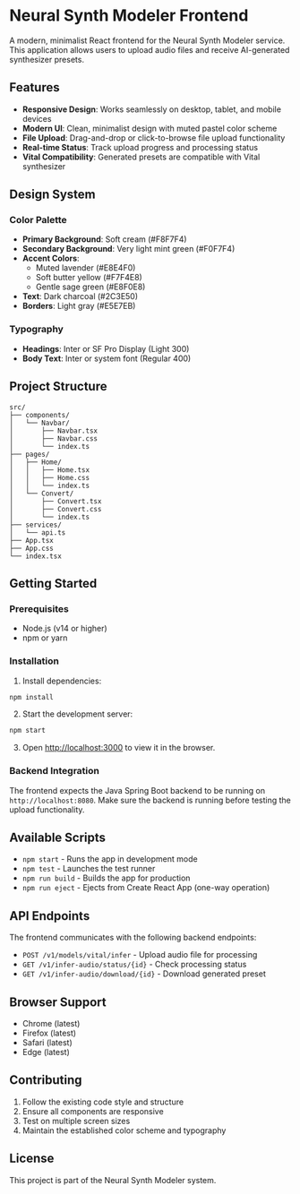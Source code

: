 # Neural Synth Modeler Frontend

A modern, minimalist React frontend for the Neural Synth Modeler service. This application allows users to upload audio files and receive AI-generated synthesizer presets.

## Features

- **Responsive Design**: Works seamlessly on desktop, tablet, and mobile devices
- **Modern UI**: Clean, minimalist design with muted pastel color scheme
- **File Upload**: Drag-and-drop or click-to-browse file upload functionality
- **Real-time Status**: Track upload progress and processing status
- **Vital Compatibility**: Generated presets are compatible with Vital synthesizer

## Design System

### Color Palette
- **Primary Background**: Soft cream (#F8F7F4)
- **Secondary Background**: Very light mint green (#F0F7F4)
- **Accent Colors**: 
  - Muted lavender (#E8E4F0)
  - Soft butter yellow (#F7F4E8)
  - Gentle sage green (#E8F0E8)
- **Text**: Dark charcoal (#2C3E50)
- **Borders**: Light gray (#E5E7EB)

### Typography
- **Headings**: Inter or SF Pro Display (Light 300)
- **Body Text**: Inter or system font (Regular 400)

## Project Structure

```
src/
├── components/
│   └── Navbar/
│       ├── Navbar.tsx
│       ├── Navbar.css
│       └── index.ts
├── pages/
│   ├── Home/
│   │   ├── Home.tsx
│   │   ├── Home.css
│   │   └── index.ts
│   └── Convert/
│       ├── Convert.tsx
│       ├── Convert.css
│       └── index.ts
├── services/
│   └── api.ts
├── App.tsx
├── App.css
└── index.tsx
```

## Getting Started

### Prerequisites
- Node.js (v14 or higher)
- npm or yarn

### Installation

1. Install dependencies:
```bash
npm install
```

2. Start the development server:
```bash
npm start
```

3. Open [http://localhost:3000](http://localhost:3000) to view it in the browser.

### Backend Integration

The frontend expects the Java Spring Boot backend to be running on `http://localhost:8080`. Make sure the backend is running before testing the upload functionality.

## Available Scripts

- `npm start` - Runs the app in development mode
- `npm test` - Launches the test runner
- `npm run build` - Builds the app for production
- `npm run eject` - Ejects from Create React App (one-way operation)

## API Endpoints

The frontend communicates with the following backend endpoints:

- `POST /v1/models/vital/infer` - Upload audio file for processing
- `GET /v1/infer-audio/status/{id}` - Check processing status
- `GET /v1/infer-audio/download/{id}` - Download generated preset

## Browser Support

- Chrome (latest)
- Firefox (latest)
- Safari (latest)
- Edge (latest)

## Contributing

1. Follow the existing code style and structure
2. Ensure all components are responsive
3. Test on multiple screen sizes
4. Maintain the established color scheme and typography

## License

This project is part of the Neural Synth Modeler system.
